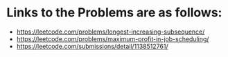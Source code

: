 # Links to the Problems are as follows:

* https://leetcode.com/problems/longest-increasing-subsequence/
* https://leetcode.com/problems/maximum-profit-in-job-scheduling/
* https://leetcode.com/submissions/detail/1138512761/

